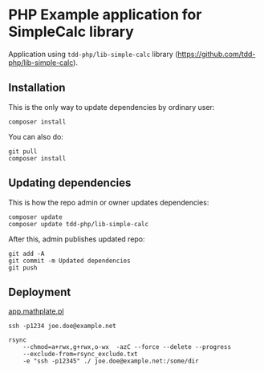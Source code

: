 PHP Example application for SimpleCalc library
==============================================

Application using `tdd-php/lib-simple-calc` library (https://github.com/tdd-php/lib-simple-calc).

Installation
------------

This is the only way to update dependencies by ordinary user:

    composer install

You can also do:

    git pull
    composer install

Updating dependencies
---------------------

This is how the repo admin or owner updates dependencies:

    composer update
    composer update tdd-php/lib-simple-calc

After this, admin publishes updated repo:

    git add -A
    git commit -m Updated dependencies
    git push

Deployment
----------

[app.mathplate.pl](http://app.mathplate.pl)

    ssh -p1234 joe.doe@example.net

    rsync
        --chmod=a+rwx,g+rwx,o-wx  -azC --force --delete --progress
        --exclude-from=rsync_exclude.txt
        -e "ssh -p12345" ./ joe.doe@example.net:/some/dir
